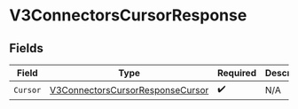 # V3ConnectorsCursorResponse


## Fields

| Field                                                                                           | Type                                                                                            | Required                                                                                        | Description                                                                                     |
| ----------------------------------------------------------------------------------------------- | ----------------------------------------------------------------------------------------------- | ----------------------------------------------------------------------------------------------- | ----------------------------------------------------------------------------------------------- |
| `Cursor`                                                                                        | [V3ConnectorsCursorResponseCursor](../../Models/Components/V3ConnectorsCursorResponseCursor.md) | :heavy_check_mark:                                                                              | N/A                                                                                             |
